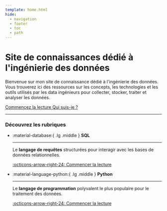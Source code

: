 ```yaml
---
template: home.html
hide:
  - navigation
  - footer
  - toc
  - path
---
```


# Site de connaissances dédié à **l'ingénierie des données**

Bienvenue sur mon site de connaissance dédié à l'ingénierie des données.  
Vous trouverez ici des ressources sur les concepts, les technologies et les outils utilisés par les data ingénieurs pour collecter, stocker, traiter et analyser les données.

<div class="container-buttons">
<a class="md-button md-button--primary" href='sql/getting-started/intro'>
Commencez la lecture
</a>
<a class="md-button" href='https://www.linkedin.com/in/pierre-rochet'>
Qui suis-je ?
</a>
</div>

---

### Découvrez les rubriques

<div class="grid cards" markdown>

<!-- prettier-ignore-start -->
-   :material-database:{ .lg .middle } __SQL__

    ---

    Le __langage de requêtes__ structurées pour interagir avec les bases de données relationnelles.

    [:octicons-arrow-right-24: Commencer la lecture](sql/getting-started/intro)

-   :material-language-python:{ .lg .middle } __Python__

    ---

    Le __langage de programmation__ polyvalent le plus populaire pour le traitement des données.


    [:octicons-arrow-right-24: Commencer la lecture](#)


<!-- prettier-ignore-end -->

</div>
